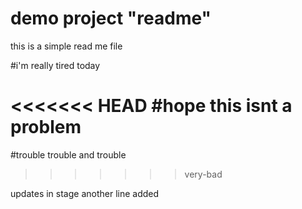 # demo project "readme"

this is a simple read me file

#i'm really tired today

<<<<<<< HEAD
#hope this isnt a problem
=======
#trouble trouble and trouble
>>>>>>> very-bad


updates in stage
another line added